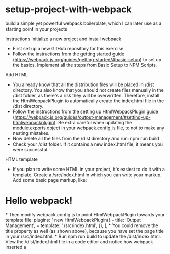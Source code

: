 # setup-project-with-webpack
build a simple yet powerful webpack boilerplate, which I can later use as a starting point in your projects

Instructions
Initialize a new project and install webpack
* First set up a new GitHub repository for this exercise.
* Follow the instructions from the getting started guide (https://webpack.js.org/guides/getting-started/#basic-setup) to set up the basics. Implement all the steps from Basic Setup to NPM Scripts.

Add HTML
* You already know that all the distribution files will be placed in /dist directory. You also know that you should not create files manually in the /dist folder, as there's a risk they will be overwritten. Therefore, install the HtmlWebpackPlugin to automatically create the index.html file in the /dist directory.
* Follow the instructions from the setting up HtmlWebpackPlugin guide (https://webpack.js.org/guides/output-management/#setting-up-htmlwebpackplugin). Be extra careful when updating the module.exports object in your webpack.config.js file, to not to make any nesting mistakes.
* Now delete all the files from the /dist directory and run:
npm run build
* Check your /dist folder. If it contains a new index.html file, it means you were successful.

HTML template
* If you plan to write some HTML in your project, it's easiest to do it with a template. Create a /src/index.html in which you can write your markup. Add some basic page markup, like:
<!DOCTYPE html>
<html lang="en">
<head>
    <meta charset="UTF-8">
    <meta name="viewport" content="width=device-width, initial-scale=1.0">
    <title>Wbpack Exercise</title>
</head>
<body>
    <h1>Hello webpack!</h1>
</body>
</html>
* Then modify webpack.config.js to point HtmlWebpackPlugin towards your template file:
plugins: [
  new HtmlWebpackPlugin({
-   title: 'Output Management',
+   template: './src/index.html',
  }),
],
* You could remove the title property as well (as shown above), because you have set the page title in your /src/index.html.
* Run npm run build to update the /dist/index.html.
View the /dist/index.html file in a code editor and notice how webpack inserted a <script> tag with correct path and minified the HTML for better performance.

Add CSS
The next step in building your webpack boilerplate is to add some style to it. Follow the steps in loading CSS guide (https://webpack.js.org/guides/asset-management/#loading-css).

* In your style.css file add a generic rule, like:
body {
    background-color: bisque;
}
* Next, execute npm run build and check if the HTML body style has changed.

Setup local dev server
Finally, it's time to improve your developer experience. When working on the project you will not want to run the build command from the terminal every time you make a change in the code. Therefore go ahead and install a webpack dev server, which will watch your source files, generate compiled distribution files and even refresh the browser every time you save changes in the source code.

* Follow the using webpack-dev-server guide (https://webpack.js.org/guides/development/#using-webpack-dev-server) and set it up on your local machine. Again, be cautious with updating the module.exports object in your webpack.config.js.
* Once these steps are complete, you should see your application working at: http://localhost:8080/. Every change you make in js or css files now should be reflected in a browser a few seconds later.
